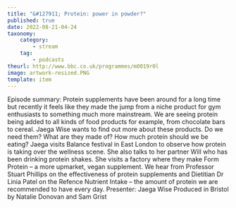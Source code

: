 ```yaml
---
title: "&#127911; Protein: power in powder?"
published: true
date: 2022-08-21-04-24
taxonomy:
    category:
        - stream
    tag:
        - podcasts
theurl: http://www.bbc.co.uk/programmes/m0019r0l
image: artwork-resized.PNG
template: item
---
```


Episode summary: Protein supplements have been around for a long time but recently it feels like they made the jump from a niche product for gym enthusiasts to something much more mainstream. We are seeing protein being added to all kinds of food products for example, from chocolate bars to cereal. Jaega Wise wants to find out more about these products. Do we need them? What are they made of? How much protein should we be eating? Jaega visits Balance festival in East London to observe how protein is taking over the wellness scene. She also talks to her partner Will who has been drinking protein shakes. She visits a factory where they make Form Protein &ndash; a more upmarket, vegan supplement. We hear from Professor Stuart Phillips on the effectiveness of protein supplements and Dietitian Dr Linia Patel on the Refence Nutrient Intake &ndash; the amount of protein we are recommended to have every day. Presenter: Jaega Wise Produced in Bristol by Natalie Donovan and Sam Grist
